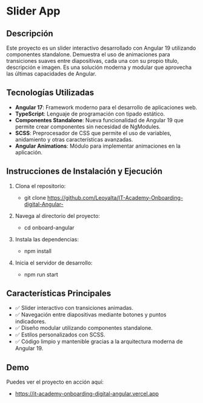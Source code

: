 # Slider App

## Descripción

Este proyecto es un slider interactivo desarrollado con Angular 19 utilizando componentes standalone. Demuestra el uso de animaciones para transiciones suaves entre diapositivas, cada una con su propio título, descripción e imagen. Es una solución moderna y modular que aprovecha las últimas capacidades de Angular.

## Tecnologías Utilizadas

- **Angular 17**: Framework moderno para el desarrollo de aplicaciones web.
- **TypeScript**: Lenguaje de programación con tipado estático.
- **Componentes Standalone**: Nueva funcionalidad de Angular 19 que permite crear componentes sin necesidad de NgModules.
- **SCSS**: Preprocesador de CSS que permite el uso de variables, anidamiento y otras características avanzadas.
- **Angular Animations**: Módulo para implementar animaciones en la aplicación.

## Instrucciones de Instalación y Ejecución

1. Clona el repositorio:

   - git clone https://github.com/Leoyalta/IT-Academy-Onboarding-digital-Angular-

2. Navega al directorio del proyecto:
   - cd onboard-angular
3. Instala las dependencias:

   - npm install

4. Inicia el servidor de desarrollo:
   - npm run start

## Características Principales

- ✅ Slider interactivo con transiciones animadas.
- ✅ Navegación entre diapositivas mediante botones y puntos indicadores.
- ✅ Diseño modular utilizando componentes standalone.
- ✅ Estilos personalizados con SCSS.
- ✅ Código limpio y mantenible gracias a la arquitectura moderna de Angular 19.

## Demo

Puedes ver el proyecto en acción aquí:

- https://it-academy-onboarding-digital-angular.vercel.app
